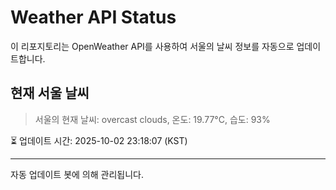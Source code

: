
# Weather API Status

이 리포지토리는 OpenWeather API를 사용하여 서울의 날씨 정보를 자동으로 업데이트합니다.

## 현재 서울 날씨
> 서울의 현재 날씨: overcast clouds, 온도: 19.77°C, 습도: 93%

⏳ 업데이트 시간: 2025-10-02 23:18:07 (KST)

---
자동 업데이트 봇에 의해 관리됩니다.
